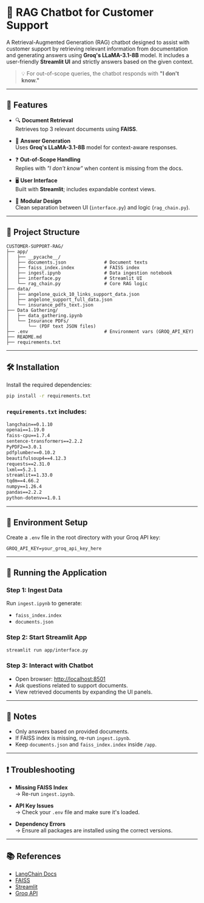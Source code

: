 # 🤖 RAG Chatbot for Customer Support

A Retrieval-Augmented Generation (RAG) chatbot designed to assist with customer support by retrieving relevant information from documentation and generating answers using **Groq's LLaMA-3.1-8B** model. It includes a user-friendly **Streamlit UI** and strictly answers based on the given context.

> 💡 For out-of-scope queries, the chatbot responds with **"I don't know."**

---

## 🚀 Features

- 🔍 **Document Retrieval**  
  Retrieves top 3 relevant documents using **FAISS**.

- 🤖 **Answer Generation**  
  Uses **Groq's LLaMA-3.1-8B** model for context-aware responses.

- ❓ **Out-of-Scope Handling**  
  Replies with _"I don't know"_ when content is missing from the docs.

- 🖥️ **User Interface**  
  Built with **Streamlit**; includes expandable context views.

- 🧱 **Modular Design**  
  Clean separation between UI (`interface.py`) and logic (`rag_chain.py`).

---

## 📁 Project Structure

```
CUSTOMER-SUPPORT-RAG/
├── app/
│   ├── __pycache__/
│   ├── documents.json              # Document texts
│   ├── faiss_index.index           # FAISS index
│   ├── ingest.ipynb                # Data ingestion notebook
│   ├── interface.py                # Streamlit UI
│   └── rag_chain.py                # Core RAG logic
├── data/
│   ├── angelone_quick_10_links_support_data.json
│   ├── angelone_support_full_data.json
│   └── insurance_pdfs_text.json
├── Data Gathering/
│   ├── data_gathering.ipynb
│   └── Insurance PDFs/
│       └── (PDF text JSON files)
├── .env                            # Environment vars (GROQ_API_KEY)
├── README.md
├── requirements.txt
```

---

## 🛠️ Installation

Install the required dependencies:

```bash
pip install -r requirements.txt
```

### `requirements.txt` includes:

```txt
langchain==0.1.10
openai==1.19.0
faiss-cpu==1.7.4
sentence-transformers==2.2.2
PyPDF2==3.0.1
pdfplumber==0.10.2
beautifulsoup4==4.12.3
requests==2.31.0
lxml==5.2.1
streamlit==1.33.0
tqdm==4.66.2
numpy==1.26.4
pandas==2.2.2
python-dotenv==1.0.1
```

---

## 🔑 Environment Setup

Create a `.env` file in the root directory with your Groq API key:

```
GROQ_API_KEY=your_groq_api_key_here
```

---

## 🚦 Running the Application

### Step 1: Ingest Data

Run `ingest.ipynb` to generate:

- `faiss_index.index`
- `documents.json`

### Step 2: Start Streamlit App

```bash
streamlit run app/interface.py
```

### Step 3: Interact with Chatbot

- Open browser: [http://localhost:8501](http://localhost:8501)
- Ask questions related to support documents.
- View retrieved documents by expanding the UI panels.

---

## 📝 Notes

- Only answers based on provided documents.
- If FAISS index is missing, re-run `ingest.ipynb`.
- Keep `documents.json` and `faiss_index.index` inside `/app`.

---

## ❗ Troubleshooting

- **Missing FAISS Index**  
  → Re-run `ingest.ipynb`.

- **API Key Issues**  
  → Check your `.env` file and make sure it's loaded.

- **Dependency Errors**  
  → Ensure all packages are installed using the correct versions.

---

## 📚 References

- [LangChain Docs](https://docs.langchain.com/)
- [FAISS](https://github.com/facebookresearch/faiss)
- [Streamlit](https://streamlit.io/)
- [Groq API](https://groq.com/)